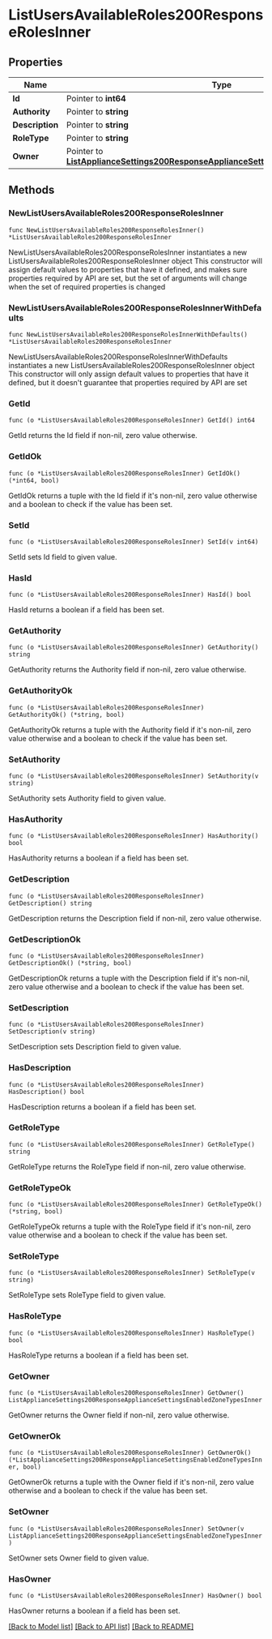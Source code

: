 # ListUsersAvailableRoles200ResponseRolesInner

## Properties

Name | Type | Description | Notes
------------ | ------------- | ------------- | -------------
**Id** | Pointer to **int64** |  | [optional] 
**Authority** | Pointer to **string** |  | [optional] 
**Description** | Pointer to **string** |  | [optional] 
**RoleType** | Pointer to **string** |  | [optional] 
**Owner** | Pointer to [**ListApplianceSettings200ResponseApplianceSettingsEnabledZoneTypesInner**](ListApplianceSettings200ResponseApplianceSettingsEnabledZoneTypesInner.md) |  | [optional] 

## Methods

### NewListUsersAvailableRoles200ResponseRolesInner

`func NewListUsersAvailableRoles200ResponseRolesInner() *ListUsersAvailableRoles200ResponseRolesInner`

NewListUsersAvailableRoles200ResponseRolesInner instantiates a new ListUsersAvailableRoles200ResponseRolesInner object
This constructor will assign default values to properties that have it defined,
and makes sure properties required by API are set, but the set of arguments
will change when the set of required properties is changed

### NewListUsersAvailableRoles200ResponseRolesInnerWithDefaults

`func NewListUsersAvailableRoles200ResponseRolesInnerWithDefaults() *ListUsersAvailableRoles200ResponseRolesInner`

NewListUsersAvailableRoles200ResponseRolesInnerWithDefaults instantiates a new ListUsersAvailableRoles200ResponseRolesInner object
This constructor will only assign default values to properties that have it defined,
but it doesn't guarantee that properties required by API are set

### GetId

`func (o *ListUsersAvailableRoles200ResponseRolesInner) GetId() int64`

GetId returns the Id field if non-nil, zero value otherwise.

### GetIdOk

`func (o *ListUsersAvailableRoles200ResponseRolesInner) GetIdOk() (*int64, bool)`

GetIdOk returns a tuple with the Id field if it's non-nil, zero value otherwise
and a boolean to check if the value has been set.

### SetId

`func (o *ListUsersAvailableRoles200ResponseRolesInner) SetId(v int64)`

SetId sets Id field to given value.

### HasId

`func (o *ListUsersAvailableRoles200ResponseRolesInner) HasId() bool`

HasId returns a boolean if a field has been set.

### GetAuthority

`func (o *ListUsersAvailableRoles200ResponseRolesInner) GetAuthority() string`

GetAuthority returns the Authority field if non-nil, zero value otherwise.

### GetAuthorityOk

`func (o *ListUsersAvailableRoles200ResponseRolesInner) GetAuthorityOk() (*string, bool)`

GetAuthorityOk returns a tuple with the Authority field if it's non-nil, zero value otherwise
and a boolean to check if the value has been set.

### SetAuthority

`func (o *ListUsersAvailableRoles200ResponseRolesInner) SetAuthority(v string)`

SetAuthority sets Authority field to given value.

### HasAuthority

`func (o *ListUsersAvailableRoles200ResponseRolesInner) HasAuthority() bool`

HasAuthority returns a boolean if a field has been set.

### GetDescription

`func (o *ListUsersAvailableRoles200ResponseRolesInner) GetDescription() string`

GetDescription returns the Description field if non-nil, zero value otherwise.

### GetDescriptionOk

`func (o *ListUsersAvailableRoles200ResponseRolesInner) GetDescriptionOk() (*string, bool)`

GetDescriptionOk returns a tuple with the Description field if it's non-nil, zero value otherwise
and a boolean to check if the value has been set.

### SetDescription

`func (o *ListUsersAvailableRoles200ResponseRolesInner) SetDescription(v string)`

SetDescription sets Description field to given value.

### HasDescription

`func (o *ListUsersAvailableRoles200ResponseRolesInner) HasDescription() bool`

HasDescription returns a boolean if a field has been set.

### GetRoleType

`func (o *ListUsersAvailableRoles200ResponseRolesInner) GetRoleType() string`

GetRoleType returns the RoleType field if non-nil, zero value otherwise.

### GetRoleTypeOk

`func (o *ListUsersAvailableRoles200ResponseRolesInner) GetRoleTypeOk() (*string, bool)`

GetRoleTypeOk returns a tuple with the RoleType field if it's non-nil, zero value otherwise
and a boolean to check if the value has been set.

### SetRoleType

`func (o *ListUsersAvailableRoles200ResponseRolesInner) SetRoleType(v string)`

SetRoleType sets RoleType field to given value.

### HasRoleType

`func (o *ListUsersAvailableRoles200ResponseRolesInner) HasRoleType() bool`

HasRoleType returns a boolean if a field has been set.

### GetOwner

`func (o *ListUsersAvailableRoles200ResponseRolesInner) GetOwner() ListApplianceSettings200ResponseApplianceSettingsEnabledZoneTypesInner`

GetOwner returns the Owner field if non-nil, zero value otherwise.

### GetOwnerOk

`func (o *ListUsersAvailableRoles200ResponseRolesInner) GetOwnerOk() (*ListApplianceSettings200ResponseApplianceSettingsEnabledZoneTypesInner, bool)`

GetOwnerOk returns a tuple with the Owner field if it's non-nil, zero value otherwise
and a boolean to check if the value has been set.

### SetOwner

`func (o *ListUsersAvailableRoles200ResponseRolesInner) SetOwner(v ListApplianceSettings200ResponseApplianceSettingsEnabledZoneTypesInner)`

SetOwner sets Owner field to given value.

### HasOwner

`func (o *ListUsersAvailableRoles200ResponseRolesInner) HasOwner() bool`

HasOwner returns a boolean if a field has been set.


[[Back to Model list]](../README.md#documentation-for-models) [[Back to API list]](../README.md#documentation-for-api-endpoints) [[Back to README]](../README.md)


